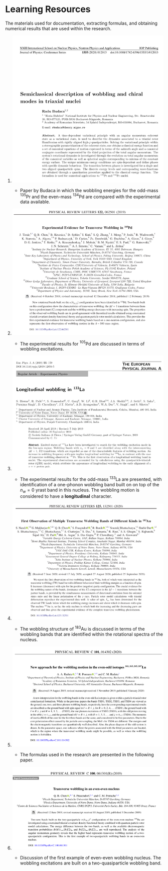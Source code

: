 # Learning Resources

The materials used for documentation, extracting formulas, and obtaining numerical results that are used within the research.

1. ![budaca](2022-01-09-11-16-18.png)

   - Paper by Budaca in which the wobbling energies for the odd-mass $^{135}$Pr and the even-mass $^{134}$Pd are compared with the experimental data available.

2. ![timar](2022-01-09-11-18-37.png)

   - The experimental results for $^{105}$Pd are discussed in terms of wobbling excitations.

3. ![biswas](2022-01-09-11-25-13.png)

   - The experimental results for the odd-mass $^{133}$La are presented, with identification of a one-phonon wobbling band built on on top of the $n_w=0$ yrast band in this nucleus. The wobbling motion is considered to have a **longitudinal** character.

4. ![nandi](2022-01-09-11-36-52.png)

   - The wobbling structure of $^{183}$Au is discussed in terms of the wobbling bands that are identified within the rotational spectra of the nucleus.

5. ![raduta](2022-01-09-11-38-44.png)

   - The formulas used in the research are presented in the following paper.

6. ![chen](2022-01-09-11-47-30.png)

   - Discussion of the first example of even-even wobbling nucleus. The wobbling excitations are built on a two-quasiparticle wobbling band.
